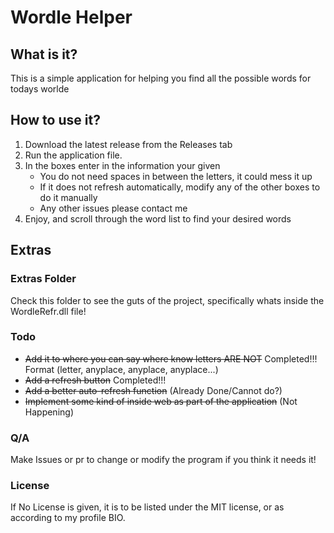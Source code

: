 # Wordle Helper

## What is it?

This is a simple application for helping you find all the possible words for todays worlde

## How to use it?

1. Download the latest release from the Releases tab
2. Run the application file.
3. In the boxes enter in the information your given
   - You do not need spaces in between the letters, it could mess it up
   - If it does not refresh automatically, modify any of the other boxes to do it manually
   - Any other issues please contact me
4. Enjoy, and scroll through the word list to find your desired words

## Extras

### Extras Folder

Check this folder to see the guts of the project, specifically whats inside the WordleRefr.dll file!

### Todo

- ~~Add it to where you can say where know letters ARE NOT~~ Completed!!! Format (letter, anyplace, anyplace, anyplace...)
- ~~Add a refresh button~~ Completed!!!
- ~~Add a better auto-refresh function~~ (Already Done/Cannot do?)
- ~~Implement some kind of inside web as part of the application~~ (Not Happening)

### Q/A

Make Issues or pr to change or modify the program if you think it needs it!

### License

If No License is given, it is to be listed under the MIT license, or as according to my profile BIO.

